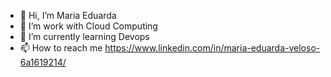 - 👋 Hi, I’m Maria Eduarda
- 👀 I’m work with Cloud Computing
- 🌱 I’m currently learning Devops
- 📫 How to reach me https://www.linkedin.com/in/maria-eduarda-veloso-6a1619214/

<!---
mvelosoo/mvelosoo is a ✨ special ✨ repository because its `README.md` (this file) appears on your GitHub profile.
You can click the Preview link to take a look at your changes.
--->
